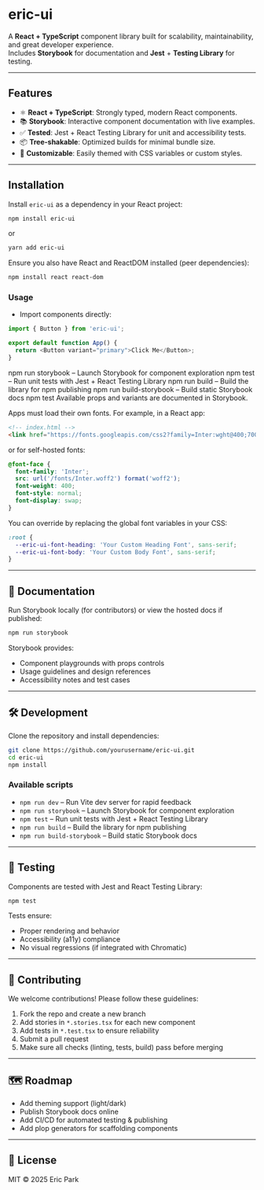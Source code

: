# eric-ui

A **React + TypeScript** component library built for scalability, maintainability, and great developer experience.  
Includes **Storybook** for documentation and **Jest** + **Testing Library** for testing.

---

## Features

- ⚛️ **React + TypeScript**: Strongly typed, modern React components.
- 📚 **Storybook**: Interactive component documentation with live examples.
- ✅ **Tested**: Jest + React Testing Library for unit and accessibility tests.
- 📦 **Tree-shakable**: Optimized builds for minimal bundle size.
- 🎨 **Customizable**: Easily themed with CSS variables or custom styles.

---

## Installation

Install `eric-ui` as a dependency in your React project:

```bash
npm install eric-ui
```
or
```bash
yarn add eric-ui
```

Ensure you also have React and ReactDOM installed (peer dependencies):

```bash
npm install react react-dom
```

### Usage
- Import components directly:

```typescript
import { Button } from 'eric-ui';

export default function App() {
  return <Button variant="primary">Click Me</Button>;
}
```

npm run storybook – Launch Storybook for component exploration
npm test – Run unit tests with Jest + React Testing Library
npm run build – Build the library for npm publishing
npm run build-storybook – Build static Storybook docs
npm test
Available props and variants are documented in Storybook.

Apps must load their own fonts. For example, in a React app:
```html
<!-- index.html -->
<link href="https://fonts.googleapis.com/css2?family=Inter:wght@400;700&display=swap" rel="stylesheet">
```
or for self-hosted fonts:
```css
@font-face {
  font-family: 'Inter';
  src: url('/fonts/Inter.woff2') format('woff2');
  font-weight: 400;
  font-style: normal;
  font-display: swap;
}
```

You can override by replacing the global font variables in your CSS:

```css
:root {
  --eric-ui-font-heading: 'Your Custom Heading Font', sans-serif;
  --eric-ui-font-body: 'Your Custom Body Font', sans-serif;
}
```

---

## 📖 Documentation

Run Storybook locally (for contributors) or view the hosted docs if published:

```bash
npm run storybook
```

Storybook provides:

- Component playgrounds with props controls
- Usage guidelines and design references
- Accessibility notes and test cases

---

## 🛠️ Development

Clone the repository and install dependencies:

```bash
git clone https://github.com/yourusername/eric-ui.git
cd eric-ui
npm install
```

### Available scripts

- `npm run dev` – Run Vite dev server for rapid feedback
- `npm run storybook` – Launch Storybook for component exploration
- `npm test` – Run unit tests with Jest + React Testing Library
- `npm run build` – Build the library for npm publishing
- `npm run build-storybook` – Build static Storybook docs

---

## 🧪 Testing

Components are tested with Jest and React Testing Library:

```bash
npm test
```

Tests ensure:

- Proper rendering and behavior
- Accessibility (a11y) compliance
- No visual regressions (if integrated with Chromatic)

---

## 🤝 Contributing

We welcome contributions! Please follow these guidelines:

1. Fork the repo and create a new branch
2. Add stories in `*.stories.tsx` for each new component
3. Add tests in `*.test.tsx` to ensure reliability
4. Submit a pull request
5. Make sure all checks (linting, tests, build) pass before merging

---

## 🗺️ Roadmap

- Add theming support (light/dark)
- Publish Storybook docs online
- Add CI/CD for automated testing & publishing
- Add plop generators for scaffolding components

---

## 📄 License

MIT © 2025 Eric Park